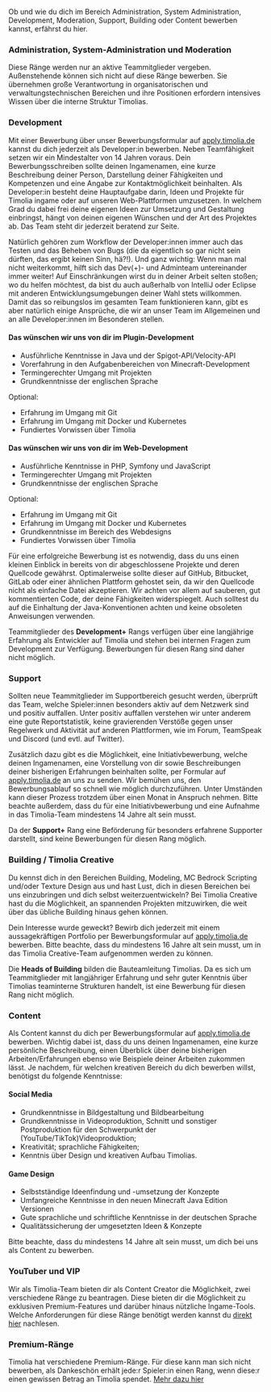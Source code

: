 Ob und wie du dich im Bereich Administration, System Administration, Development, Moderation, Support, Building oder Content bewerben kannst, erfährst du hier.

### Administration, System-Administration und Moderation
Diese Ränge werden nur an aktive Teammitglieder vergeben. Außenstehende können sich nicht auf diese Ränge bewerben. 
Sie übernehmen große Verantwortung in organisatorischen und verwaltungstechnischen Bereichen und ihre Positionen erfordern intensives Wissen über die interne Struktur Timolias.


### Development
Mit einer Bewerbung über unser Bewerbungsformular auf <a href="https://apply.timolia.de/g/dev">apply.timolia.de</a> kannst du dich jederzeit als Developer:in bewerben. Neben Teamfähigkeit setzen wir ein Mindestalter von 14 Jahren voraus. 
Dein Bewerbungsschreiben sollte deinen Ingamenamen, eine kurze Beschreibung deiner Person, Darstellung deiner Fähigkeiten und Kompetenzen und eine Angabe zur Kontaktmöglichkeit beinhalten. Als Developer:in besteht deine Hauptaufgabe darin, Ideen und Projekte für Timolia ingame oder auf unseren Web-Plattformen umzusetzen. 
In welchem Grad du dabei frei deine eigenen Ideen zur Umsetzung und Gestaltung einbringst, hängt von deinen eigenen Wünschen und der Art des Projektes ab. Das Team steht dir jederzeit beratend zur Seite.

Natürlich gehören zum Workflow der Developer:innen immer auch das Testen und das Beheben von Bugs (die da eigentlich so gar nicht sein dürften, das ergibt keinen Sinn, hä?!). Und ganz wichtig: Wenn man mal nicht weiterkommt, hilft sich das Dev(+)- und Adminteam untereinander immer weiter!
Auf Einschränkungen wirst du in deiner Arbeit selten stoßen; wo du helfen möchtest, da bist du auch außerhalb von IntelliJ oder Eclipse mit anderen Entwicklungsumgebungen deiner Wahl stets willkommen.
Damit das so reibungslos im gesamten Team funktionieren kann, gibt es aber natürlich einige Ansprüche, die wir an unser Team im Allgemeinen und an alle Developer:innen im Besonderen stellen.

#### Das wünschen wir uns von dir im Plugin-Development
- Ausführliche Kenntnisse in Java und der Spigot-API/Velocity-API
- Vorerfahrung in den Aufgabenbereichen von Minecraft-Development
- Termingerechter Umgang mit Projekten
- Grundkenntnisse der englischen Sprache

Optional:

- Erfahrung im Umgang mit Git
- Erfahrung im Umgang mit Docker und Kubernetes
- Fundiertes Vorwissen über Timolia

#### Das wünschen wir uns von dir im Web-Development
- Ausführliche Kenntnisse in PHP, Symfony und JavaScript
- Termingerechter Umgang mit Projekten
- Grundkenntnisse der englischen Sprache

Optional:

- Erfahrung im Umgang mit Git
- Erfahrung im Umgang mit Docker und Kubernetes
- Grundkenntnisse im Bereich des Webdesigns
- Fundiertes Vorwissen über Timolia

Für eine erfolgreiche Bewerbung ist es notwendig, dass du uns einen kleinen Einblick in bereits von dir abgeschlossene Projekte und deren Quellcode gewährst. Optimalerweise sollte dieser auf GitHub, Bitbucket, GitLab oder einer ähnlichen Plattform gehostet sein, da wir den Quellcode nicht als einfache Datei akzeptieren. 
Wir achten vor allem auf sauberen, gut kommentierten Code, der deine Fähigkeiten widerspiegelt. Auch solltest du auf die Einhaltung der Java-Konventionen achten und keine obsoleten Anweisungen verwenden. 

Teammitglieder des <b>Development+</b> Rangs verfügen über eine langjährige Erfahrung als Entwickler auf Timolia und stehen bei internen Fragen zum Development zur Verfügung. Bewerbungen für diesen Rang sind daher nicht möglich.

### Support
Sollten neue Teammitglieder im Supportbereich gesucht werden, überprüft das Team, welche Spieler:innen besonders aktiv auf dem Netzwerk sind und positiv auffallen.
Unter positiv auffallen verstehen wir unter anderem eine gute Reportstatistik, keine gravierenden Verstöße gegen unser Regelwerk und Aktivität auf anderen Plattformen,
wie im Forum, TeamSpeak und Discord (und evtl. auf Twitter).

Zusätzlich dazu gibt es die Möglichkeit, eine Initiativbewerbung, welche deinen Ingamenamen, eine Vorstellung von dir sowie Beschreibungen deiner bisherigen Erfahrungen beinhalten sollte,
per Formular auf <a href="https://apply.timolia.de/g/sup">apply.timolia.de</a> an uns zu senden. Wir bemühen uns, den Bewerbungsablauf so schnell wie möglich durchzuführen.
Unter Umständen kann dieser Prozess trotzdem über einen Monat in Anspruch nehmen.
Bitte beachte außerdem, dass du für eine Initiativbewerbung und eine Aufnahme in das Timolia-Team mindestens 14 Jahre alt sein musst.

Da der <b>Support+</b> Rang eine Beförderung für besonders erfahrene Supporter darstellt, sind keine Bewerbungen für diesen Rang möglich.


### Building / Timolia Creative
Du kennst dich in den Bereichen Building, Modeling, MC Bedrock Scripting und/oder Texture Design aus und hast Lust, dich in diesen Bereichen bei uns einzubringen und dich selbst weiterzuentwickeln?
Bei Timolia Creative hast du die Möglichkeit, an spannenden Projekten mitzuwirken, die weit über das übliche Building hinaus gehen können.

Dein Interesse wurde geweckt? Bewirb dich jederzeit mit einem aussagekräftigen Portfolio per Bewerbungsformular auf <a href="https://apply.timolia.de/g/build">apply.timolia.de</a> bewerben.
Bitte beachte, dass du mindestens 16 Jahre alt sein musst, um in das Timolia Creative-Team aufgenommen werden zu können.

Die <b>Heads of Building</b> bilden die Bauteamleitung Timolias. Da es sich um Teammitglieder mit langjähriger Erfahrung und sehr guter Kenntnis über Timolias teaminterne Strukturen handelt, ist eine Bewerbung für diesen Rang nicht möglich.


### Content
Als Content kannst du dich per Bewerbungsformular auf <a href="https://apply.timolia.de/g/content">apply.timolia.de</a> bewerben. Wichtig dabei ist, dass du uns deinen
Ingamenamen, eine kurze persönliche Beschreibung, einen Überblick über deine bisherigen Arbeiten/Erfahrungen ebenso wie Beispiele
deiner Arbeiten zukommen lässt. Je nachdem, für welchen kreativen Bereich du dich bewerben willst, benötigst du folgende Kenntnisse:

#### Social Media
 - Grundkenntnisse in Bildgestaltung und Bildbearbeitung
 - Grundkenntnisse in Videoproduktion, Schnitt und sonstiger Postproduktion für den Schwerpunkt der (YouTube/TikTok)Videoproduktion;
 - Kreativität; sprachliche Fähigkeiten;
 - Kenntnis über Design und kreativen Aufbau Timolias.

#### Game Design
 - Selbstständige Ideenfindung und -umsetzung der Konzepte
 - Umfangreiche Kenntnisse in den neuen Minecraft Java Edition Versionen
 - Gute sprachliche und schriftliche Kenntnisse in der deutschen Sprache
 - Qualitätssicherung der umgesetzten Ideen & Konzepte


Bitte beachte, dass du mindestens 14 Jahre alt sein musst, um dich bei uns als Content zu bewerben.

### YouTuber und VIP
Wir als Timolia-Team bieten dir als Content Creator die Möglichkeit, zwei verschiedene Ränge zu beantragen. Diese bieten dir die Möglichkeit zu exklusiven Premium-Features und darüber hinaus nützliche Ingame-Tools. Welche Anforderungen für diese Ränge benötigt werden kannst du [direkt hier](/ranks/youtube/) nachlesen.

### Premium-Ränge
Timolia hat verschiedene Premium-Ränge. Für diese kann man sich nicht bewerben, als Dankeschön erhält jede:r Spieler:in einen Rang, 
wenn diese:r einen gewissen Betrag an Timolia spendet. [Mehr dazu hier](/ranks/premium/)
